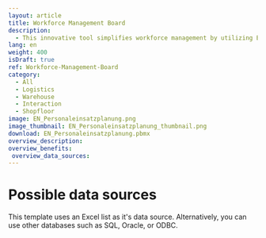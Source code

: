 ```yaml
---
layout: article
title: Workforce Management Board 
description: 
  - This innovative tool simplifies workforce management by utilizing Excel as a data source, allowing you to effectively plan and allocate personnel with ease. With our drag-and-drop functionality, you can effortlessly pull available staff members onto the board for the selected day and shift. This visual representation not only enhances clarity but also streamlines your planning process, ensuring that you have the right people in the right place at the right time. Visual aids allow for more intuitive planning and adjustments, enabling managers to allocate resources effectively and respond swiftly to changes in personnel availability. 
lang: en
weight: 400
isDraft: true
ref: Workforce-Management-Board
category:
  - All
  - Logistics
  - Warehouse
  - Interaction
  - Shopfloor
image: EN_Personaleinsatzplanung.png
image_thumbnail: EN_Personaleinsatzplanung_thumbnail.png
download: EN_Personaleinsatzplanung.pbmx
overview_description:
overview_benefits:
 overview_data_sources:
---
```

# Possible data sources
This template uses an Excel list as it's data source. Alternatively, you can use other databases such as SQL, Oracle, or ODBC. 